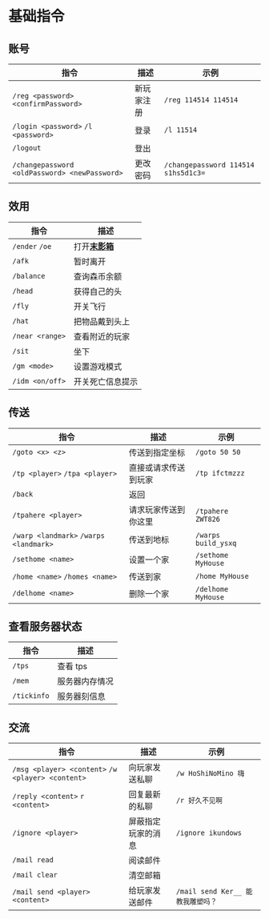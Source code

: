 # 基础指令

## 账号

| 指令                                          | 描述       | 示例                                |
| --------------------------------------------- | ---------- | ----------------------------------- |
| `/reg <password> <confirmPassword>`           | 新玩家注册 | `/reg 114514 114514`                |
| `/login <password>` `/l <password>`           | 登录       | `/l 11514`                          |
| `/logout`                                     | 登出       |
| `/changepassword <oldPassword> <newPassword>` | 更改密码   | `/changepassword 114514 s1hs5d1c3=` |

## 效用

| 指令            | 描述                                                                      |
| --------------- | ------------------------------------------------------------------------- |
| `/ender` `/oe`  | 打开[**末影箱**](https://zh.minecraft.wiki/w/%E6%9C%AB%E5%BD%B1%E7%AE%B1) |
| `/afk`          | 暂时离开                                                                  |
| `/balance`      | 查询森币余额                                                              |
| `/head`         | 获得自己的头                                                              |
| `/fly`          | 开关飞行                                                                  |
| `/hat`          | 把物品戴到头上                                                            |
| `/near <range>` | 查看附近的玩家                                                            |
| `/sit`          | 坐下                                                                      |
| `/gm <mode>`    | 设置游戏模式                                                              |
| `/idm <on/off>` | 开关死亡信息提示                                                          |

## 传送

| 指令                                   | 描述                 | 示例                |
| -------------------------------------- | -------------------- | ------------------- |
| `/goto <x> <z>`                        | 传送到指定坐标       | `/goto 50 50`       |
| `/tp <player>` `/tpa <player>`         | 直接或请求传送到玩家 | `/tp ifctmzzz`      |
| `/back`                                | 返回                 |
| `/tpahere <player>`                    | 请求玩家传送到你这里 | `/tpahere ZWT826`   |
| `/warp <landmark>` `/warps <landmark>` | 传送到地标           | `/warps build_ysxq` |
| `/sethome <name>`                      | 设置一个家           | `/sethome MyHouse`  |
| `/home <name>` `/homes <name>`         | 传送到家             | `/home MyHouse`     |
| `/delhome <name>`                      | 删除一个家           | `/delhome MyHouse`  |

## 查看服务器状态

| 指令        | 描述           |
| ----------- | -------------- |
| `/tps`      | 查看 tps       |
| `/mem`      | 服务器内存情况 |
| `/tickinfo` | 服务器刻信息   |

## 交流

| 指令                                              | 描述               | 示例                              |
| ------------------------------------------------- | ------------------ | --------------------------------- |
| `/msg <player> <content>` `/w <player> <content>` | 向玩家发送私聊     | `/w HoShiNoMino 嗨`               |
| `/reply <content>` `r <content>`                  | 回复最新的私聊     | `/r 好久不见啊`                   |
| `/ignore <player>`                                | 屏蔽指定玩家的消息 | `/ignore ikundows`                |
| `/mail read`                                      | 阅读邮件           |
| `/mail clear`                                     | 清空邮箱           |
| `/mail send <player> <content>`                   | 给玩家发送邮件     | `/mail send Ker__ 能教我雕塑吗？` |
